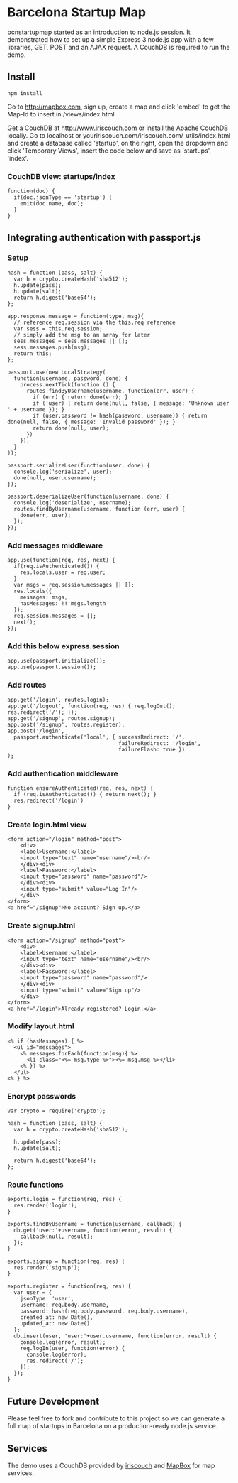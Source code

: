 Barcelona Startup Map
=====================
bcnstartupmap started as an introduction to node.js session. It demonstrated how to set up a simple Express 3 node.js app with a few libraries, GET, POST and an AJAX request. A CouchDB is required to run the demo.

Install
-------
    npm install
    
Go to http://mapbox.com, sign up, create a map and click 'embed' to get the Map-Id to insert in /views/index.html

Get a CouchDB at http://www.iriscouch.com or install the Apache CouchDB locally. Go to localhost or youririscouch.com/iriscouch.com/_utils/index.html and create a database called 'startup', on the right, open the dropdown and click 'Temporary Views', insert the code below and save as 'startups', 'index'.

### CouchDB view: startups/index 
    function(doc) {
      if(doc.jsonType == 'startup') {
        emit(doc.name, doc);
      }
    }

Integrating authentication with passport.js
-------------------------------------------

### Setup
    hash = function (pass, salt) {
      var h = crypto.createHash('sha512');
      h.update(pass);
      h.update(salt);
      return h.digest('base64');
    };
    
    app.response.message = function(type, msg){
      // reference req.session via the this.req reference
      var sess = this.req.session;
      // simply add the msg to an array for later
      sess.messages = sess.messages || [];
      sess.messages.push(msg);
      return this;
    };
    
    passport.use(new LocalStrategy(
      function(username, password, done) {
        process.nextTick(function () {
          routes.findByUsername(username, function(err, user) {
            if (err) { return done(err); }
            if (!user) { return done(null, false, { message: 'Unknown user ' + username }); }
            if (user.password != hash(password, username)) { return done(null, false, { message: 'Invalid password' }); }
            return done(null, user);
          })
        });
      }
    ));
    
    passport.serializeUser(function(user, done) {
      console.log('serialize', user);
      done(null, user.username);
    });
    
    passport.deserializeUser(function(username, done) {
      console.log('deserialize', username);
      routes.findByUsername(username, function (err, user) {
        done(err, user);
      });
    });

### Add messages middleware
    app.use(function(req, res, next) {
      if(req.isAuthenticated()) {
        res.locals.user = req.user;
      }
      var msgs = req.session.messages || [];
      res.locals({
        messages: msgs,
        hasMessages: !! msgs.length
      });
      req.session.messages = [];
      next();
    });

### Add this below express.session
    app.use(passport.initialize());
    app.use(passport.session());

### Add routes
    app.get('/login', routes.login);
    app.get('/logout', function(req, res) { req.logOut(); res.redirect('/'); });
    app.get('/signup', routes.signup);
    app.post('/signup', routes.register);
    app.post('/login',
      passport.authenticate('local', { successRedirect: '/',
                                       failureRedirect: '/login',
                                       failureFlash: true })
    );

### Add authentication middleware
    function ensureAuthenticated(req, res, next) {
      if (req.isAuthenticated()) { return next(); }
      res.redirect('/login')
    }

### Create login.html view
    <form action="/login" method="post">
        <div>
        <label>Username:</label>
        <input type="text" name="username"/><br/>
        </div><div>
        <label>Password:</label>
        <input type="password" name="password"/>
        </div><div>
        <input type="submit" value="Log In"/>
        </div>
    </form>
    <a href="/signup">No account? Sign up.</a>

### Create signup.html
    <form action="/signup" method="post">
        <div>
        <label>Username:</label>
        <input type="text" name="username"/><br/>
        </div><div>
        <label>Password:</label>
        <input type="password" name="password"/>
        </div><div>
        <input type="submit" value="Sign up"/>
        </div>
    </form>
    <a href="/login">Already registered? Login.</a>

### Modify layout.html
    <% if (hasMessages) { %>
      <ul id="messages">
        <% messages.forEach(function(msg){ %>
          <li class="<%= msg.type %>"><%= msg.msg %></li>
        <% }) %>
      </ul>
    <% } %>

### Encrypt passwords
    var crypto = require('crypto');
    
    hash = function (pass, salt) {
      var h = crypto.createHash('sha512');
    
      h.update(pass);
      h.update(salt);
    
      return h.digest('base64');
    };

### Route functions
    exports.login = function(req, res) {
      res.render('login');
    }
    
    exports.findByUsername = function(username, callback) {
      db.get('user:'+username, function(error, result) {
        callback(null, result);
      });
    }
    
    exports.signup = function(req, res) {
      res.render('signup');
    }
    
    exports.register = function(req, res) {
      var user = {
        jsonType: 'user',
        username: req.body.username,
        password: hash(req.body.password, req.body.username),
        created_at: new Date(),
        updated_at: new Date()
      };
      db.insert(user, 'user:'+user.username, function(error, result) {
        console.log(error, result);
        req.logIn(user, function(error) {
          console.log(error);
          res.redirect('/');
        });
      });
    }

Future Development
------------------
Please feel free to fork and contribute to this project so we can generate a full map of startups in Barcelona on a  production-ready node.js service.


Services
--------
The demo uses a CouchDB provided by [iriscouch](http://iriscouch.com/) and [MapBox](http://mapbox.com) for map services.